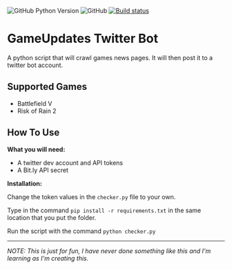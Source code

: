 ![GitHub Python Version](https://img.shields.io/badge/Python-v3.7-blue) ![GitHub](https://img.shields.io/github/license/No-Death/Gameupdates) [![Build status](https://ci.appveyor.com/api/projects/status/mi7fc9tvop6ew5ri?svg=true)](https://ci.appveyor.com/project/piitchyy/gameupdates-ix091)


# GameUpdates Twitter Bot
A python script that will crawl games news pages. It will then post it to a twitter bot account.


## Supported Games
- Battlefield V
- Risk of Rain 2

## How To Use
**What you will need:**
- A twitter dev account and API tokens
- A Bit.ly API secret

**Installation:**

Change the token values in the `checker.py` file to your own.

Type in the command `pip install -r requirements.txt` in the same location that you put the folder.

Run the script with the command `python checker.py`



------
*NOTE: This is just for fun, I have never done something like this and I'm learning as I'm creating this.*
